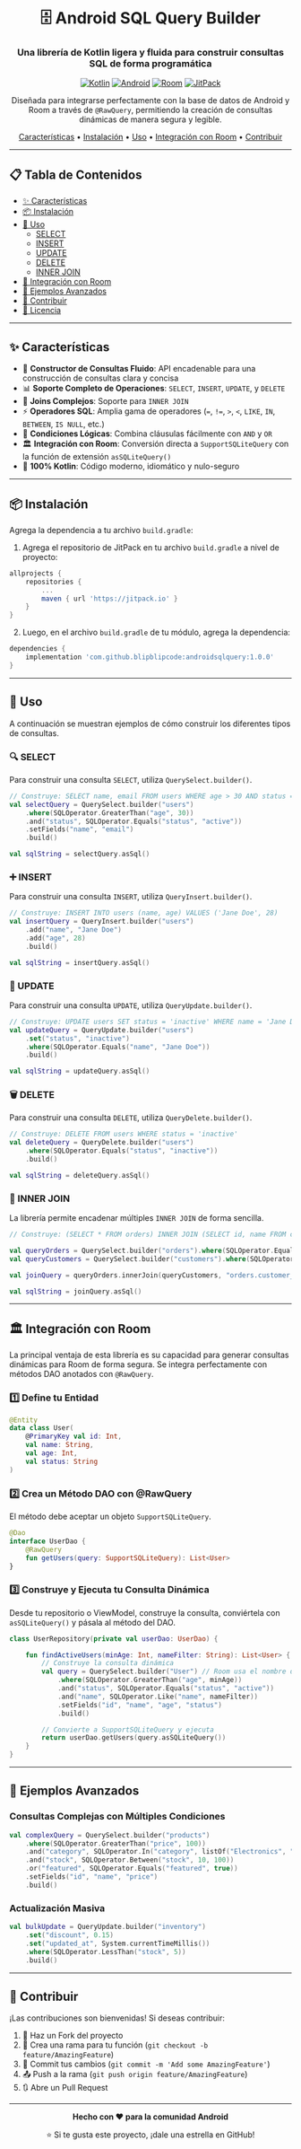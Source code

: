 <div align="center">

# 🗄️ Android SQL Query Builder

### Una librería de Kotlin ligera y fluida para construir consultas SQL de forma programática

[![Kotlin](https://img.shields.io/badge/Kotlin-1.9+-purple.svg?style=flat&logo=kotlin)](https://kotlinlang.org)
[![Android](https://img.shields.io/badge/Android-API%2021+-green.svg?style=flat&logo=android)](https://developer.android.com)
[![Room](https://img.shields.io/badge/Room-Compatible-blue.svg?style=flat)](https://developer.android.com/training/data-storage/room)
[![JitPack](https://jitpack.io/v/blipblipcode/androidsqlquery.svg)](https://jitpack.io/#blipblipcode/androidsqlquery)


Diseñada para integrarse perfectamente con la base de datos de Android y Room a través de `@RawQuery`, permitiendo la creación de consultas dinámicas de manera segura y legible.

[Características](#-características) •
[Instalación](#-instalación) •
[Uso](#-uso) •
[Integración con Room](#-integración-con-room) •
[Contribuir](#-contribuir)

</div>

---

## 📋 Tabla de Contenidos

- [✨ Características](#-características)
- [📦 Instalación](#-instalación)
- [🚀 Uso](#-uso)
  - [SELECT](#-select)
  - [INSERT](#-insert)
  - [UPDATE](#-update)
  - [DELETE](#-delete)
  - [INNER JOIN](#-inner-join)
- [🔗 Integración con Room](#-integración-con-room)
- [📝 Ejemplos Avanzados](#-ejemplos-avanzados)
- [🤝 Contribuir](#-contribuir)
- [📄 Licencia](#-licencia)

---

## ✨ Características

- 🔗 **Constructor de Consultas Fluido**: API encadenable para una construcción de consultas clara y concisa
- 📊 **Soporte Completo de Operaciones**: `SELECT`, `INSERT`, `UPDATE`, y `DELETE`
- 🔄 **Joins Complejos**: Soporte para `INNER JOIN`
- ⚡ **Operadores SQL**: Amplia gama de operadores (`=`, `!=`, `>`, `<`, `LIKE`, `IN`, `BETWEEN`, `IS NULL`, etc.)
- 🧩 **Condiciones Lógicas**: Combina cláusulas fácilmente con `AND` y `OR`
- 🏛️ **Integración con Room**: Conversión directa a `SupportSQLiteQuery` con la función de extensión `asSQLiteQuery()`
- 💯 **100% Kotlin**: Código moderno, idiomático y nulo-seguro

---

## 📦 Instalación

Agrega la dependencia a tu archivo `build.gradle`:


1. Agrega el repositorio de JitPack en tu archivo `build.gradle` a nivel de proyecto:

```gradle
allprojects {
    repositories {
        ...
        maven { url 'https://jitpack.io' }
    }
}
```

2. Luego, en el archivo `build.gradle` de tu módulo, agrega la dependencia:

```gradle
dependencies {
    implementation 'com.github.blipblipcode:androidsqlquery:1.0.0'
}
```
---

## 🚀 Uso

A continuación se muestran ejemplos de cómo construir los diferentes tipos de consultas.

### 🔍 SELECT

Para construir una consulta `SELECT`, utiliza `QuerySelect.builder()`.

```kotlin
// Construye: SELECT name, email FROM users WHERE age > 30 AND status = 'active'
val selectQuery = QuerySelect.builder("users")
    .where(SQLOperator.GreaterThan("age", 30))
    .and("status", SQLOperator.Equals("status", "active"))
    .setFields("name", "email")
    .build()

val sqlString = selectQuery.asSql()
```

### ➕ INSERT

Para construir una consulta `INSERT`, utiliza `QueryInsert.builder()`.

```kotlin
// Construye: INSERT INTO users (name, age) VALUES ('Jane Doe', 28)
val insertQuery = QueryInsert.builder("users")
    .add("name", "Jane Doe")
    .add("age", 28)
    .build()

val sqlString = insertQuery.asSql()
```

### 🔄 UPDATE

Para construir una consulta `UPDATE`, utiliza `QueryUpdate.builder()`.

```kotlin
// Construye: UPDATE users SET status = 'inactive' WHERE name = 'Jane Doe'
val updateQuery = QueryUpdate.builder("users")
    .set("status", "inactive")
    .where(SQLOperator.Equals("name", "Jane Doe"))
    .build()

val sqlString = updateQuery.asSql()
```

### 🗑️ DELETE

Para construir una consulta `DELETE`, utiliza `QueryDelete.builder()`.

```kotlin
// Construye: DELETE FROM users WHERE status = 'inactive'
val deleteQuery = QueryDelete.builder("users")
    .where(SQLOperator.Equals("status", "inactive"))
    .build()

val sqlString = deleteQuery.asSql()
```

### 🔗 INNER JOIN

La librería permite encadenar múltiples `INNER JOIN` de forma sencilla.

```kotlin
// Construye: (SELECT * FROM orders) INNER JOIN (SELECT id, name FROM customers) ON orders.customer_id = customers.id

val queryOrders = QuerySelect.builder("orders").where(SQLOperator.Equals("id", 1)).build()
val queryCustomers = QuerySelect.builder("customers").where(SQLOperator.Equals("id", 1)).setFields("id", "name").build()

val joinQuery = queryOrders.innerJoin(queryCustomers, "orders.customer_id = customers.id")

val sqlString = joinQuery.asSql()
```

---

## 🏛️ Integración con Room

La principal ventaja de esta librería es su capacidad para generar consultas dinámicas para Room de forma segura. Se integra perfectamente con métodos DAO anotados con `@RawQuery`.

### 1️⃣ Define tu Entidad

```kotlin
@Entity
data class User(
    @PrimaryKey val id: Int,
    val name: String,
    val age: Int,
    val status: String
)
```

### 2️⃣ Crea un Método DAO con @RawQuery

El método debe aceptar un objeto `SupportSQLiteQuery`.

```kotlin
@Dao
interface UserDao {
    @RawQuery
    fun getUsers(query: SupportSQLiteQuery): List<User>
}
```

### 3️⃣ Construye y Ejecuta tu Consulta Dinámica

Desde tu repositorio o ViewModel, construye la consulta, conviértela con `asSQLiteQuery()` y pásala al método del DAO.

```kotlin
class UserRepository(private val userDao: UserDao) {

    fun findActiveUsers(minAge: Int, nameFilter: String): List<User> {
        // Construye la consulta dinámica
        val query = QuerySelect.builder("User") // Room usa el nombre de la clase o @Entity(tableName)
            .where(SQLOperator.GreaterThan("age", minAge))
            .and("status", SQLOperator.Equals("status", "active"))
            .and("name", SQLOperator.Like("name", nameFilter))
            .setFields("id", "name", "age", "status")
            .build()

        // Convierte a SupportSQLiteQuery y ejecuta
        return userDao.getUsers(query.asSQLiteQuery())
    }
}
```

---

## 📝 Ejemplos Avanzados

### Consultas Complejas con Múltiples Condiciones

```kotlin
val complexQuery = QuerySelect.builder("products")
    .where(SQLOperator.GreaterThan("price", 100))
    .and("category", SQLOperator.In("category", listOf("Electronics", "Computers")))
    .and("stock", SQLOperator.Between("stock", 10, 100))
    .or("featured", SQLOperator.Equals("featured", true))
    .setFields("id", "name", "price")
    .build()
```

### Actualización Masiva

```kotlin
val bulkUpdate = QueryUpdate.builder("inventory")
    .set("discount", 0.15)
    .set("updated_at", System.currentTimeMillis())
    .where(SQLOperator.LessThan("stock", 5))
    .build()
```

---

## 🤝 Contribuir

¡Las contribuciones son bienvenidas! Si deseas contribuir:

1. 🍴 Haz un Fork del proyecto
2. 🌿 Crea una rama para tu función (`git checkout -b feature/AmazingFeature`)
3. 💾 Commit tus cambios (`git commit -m 'Add some AmazingFeature'`)
4. 📤 Push a la rama (`git push origin feature/AmazingFeature`)
5. 🔃 Abre un Pull Request

---



<div align="center">

**Hecho con ❤️ para la comunidad Android**

⭐ Si te gusta este proyecto, ¡dale una estrella en GitHub!

</div>
